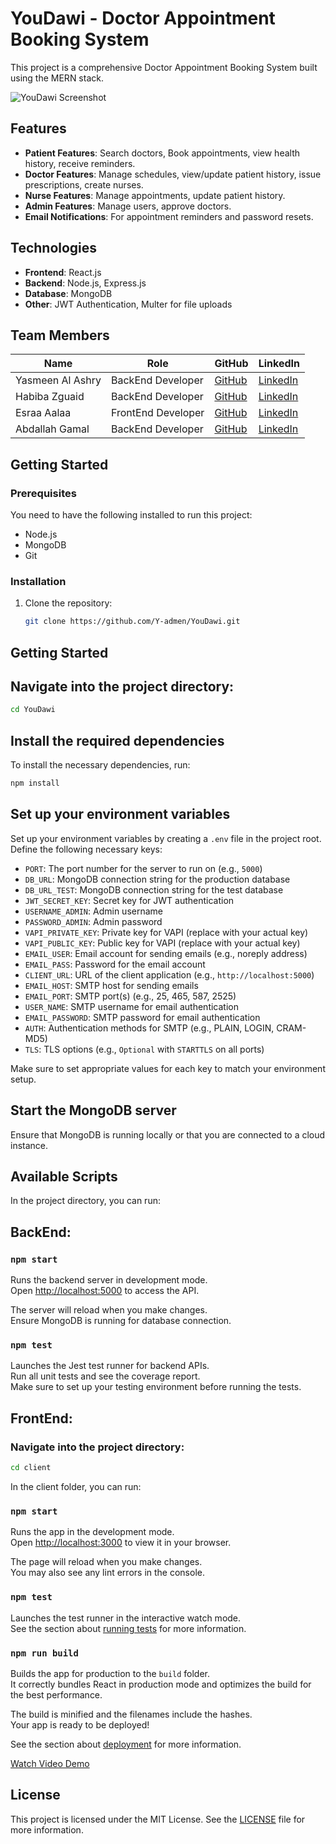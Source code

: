 # YouDawi - Doctor Appointment Booking System

This project is a comprehensive Doctor Appointment Booking System built using the MERN stack.

![YouDawi Screenshot](#)

## Features

- **Patient Features**: Search doctors, Book appointments, view health history, receive reminders.
- **Doctor Features**: Manage schedules, view/update patient history, issue prescriptions, create nurses.
- **Nurse Features**: Manage appointments, update patient history.
- **Admin Features**: Manage users, approve doctors.
- **Email Notifications**: For appointment reminders and password resets.

## Technologies

- **Frontend**: React.js
- **Backend**: Node.js, Express.js
- **Database**: MongoDB
- **Other**: JWT Authentication, Multer for file uploads

## Team Members

| Name              | Role               | GitHub                                      | LinkedIn                                  |
|-------------------|--------------------|---------------------------------------------|-------------------------------------------|
| Yasmeen Al Ashry   | BackEnd Developer  | [GitHub](https://github.com/Y-admen)  | [LinkedIn](#) |
| Habiba Zguaid      | BackEnd Developer  | [GitHub](https://github.com/zguaidh)  | [LinkedIn](https://www.linkedin.com/in/habibazguaid/) |
| Esraa Aalaa        | FrontEnd Developer | [GitHub](https://github.com/489Esraa)    | [LinkedIn](#) |
| Abdallah Gamal     | BackEnd Developer  | [GitHub](https://github.com/abdallahgamal110a) | [LinkedIn](#) |

## Getting Started

### Prerequisites

You need to have the following installed to run this project:

- Node.js
- MongoDB
- Git

### Installation

1. Clone the repository:

   ```bash
   git clone https://github.com/Y-admen/YouDawi.git

## Getting Started

## Navigate into the project directory:

```bash
cd YouDawi
```

## Install the required dependencies

To install the necessary dependencies, run:

```bash
npm install
```

## Set up your environment variables

Set up your environment variables by creating a `.env` file in the project root. Define the following necessary keys:

- `PORT`: The port number for the server to run on (e.g., `5000`)
- `DB_URL`: MongoDB connection string for the production database
- `DB_URL_TEST`: MongoDB connection string for the test database
- `JWT_SECRET_KEY`: Secret key for JWT authentication
- `USERNAME_ADMIN`: Admin username
- `PASSWORD_ADMIN`: Admin password
- `VAPI_PRIVATE_KEY`: Private key for VAPI (replace with your actual key)
- `VAPI_PUBLIC_KEY`: Public key for VAPI (replace with your actual key)
- `EMAIL_USER`: Email account for sending emails (e.g., noreply address)
- `EMAIL_PASS`: Password for the email account
- `CLIENT_URL`: URL of the client application (e.g., `http://localhost:5000`)
- `EMAIL_HOST`: SMTP host for sending emails
- `EMAIL_PORT`: SMTP port(s) (e.g., 25, 465, 587, 2525)
- `USER_NAME`: SMTP username for email authentication
- `EMAIL_PASSWORD`: SMTP password for email authentication
- `AUTH`: Authentication methods for SMTP (e.g., PLAIN, LOGIN, CRAM-MD5)
- `TLS`: TLS options (e.g., `Optional` with `STARTTLS` on all ports)

Make sure to set appropriate values for each key to match your environment setup.

## Start the MongoDB server

Ensure that MongoDB is running locally or that you are connected to a cloud instance.

## Available Scripts

In the project directory, you can run:

## BackEnd:

### `npm start`

Runs the backend server in development mode.  
Open [http://localhost:5000](http://localhost:5000) to access the API.

The server will reload when you make changes.  
Ensure MongoDB is running for database connection.

### `npm test`

Launches the Jest test runner for backend APIs.  
Run all unit tests and see the coverage report.  
Make sure to set up your testing environment before running the tests.

## FrontEnd:

### Navigate into the project directory:

```bash
cd client
```

In the client folder, you can run:

### `npm start`

Runs the app in the development mode.\
Open [http://localhost:3000](http://localhost:3000) to view it in your browser.

The page will reload when you make changes.\
You may also see any lint errors in the console.

### `npm test`

Launches the test runner in the interactive watch mode.\
See the section about [running tests](https://facebook.github.io/create-react-app/docs/running-tests) for more information.

### `npm run build`

Builds the app for production to the `build` folder.\
It correctly bundles React in production mode and optimizes the build for the best performance.

The build is minified and the filenames include the hashes.\
Your app is ready to be deployed!

See the section about [deployment](https://facebook.github.io/create-react-app/docs/deployment) for more information.

[Watch Video Demo](https://drive.google.com/file/d/1_q9Dph-_AluRDeE522Z_mCsYXDq4fpyf/view)

## License

This project is licensed under the MIT License. See the [LICENSE](./LICENSE) file for more information.


